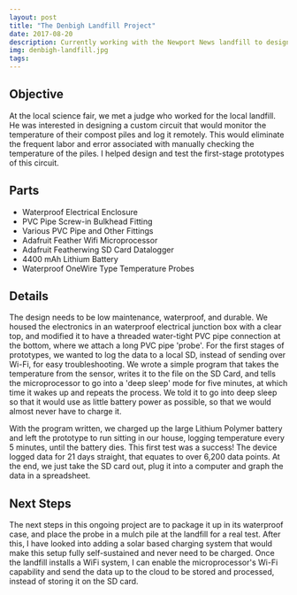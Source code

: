 ```yaml
---
layout: post
title: "The Denbigh Landfill Project"
date: 2017-08-20
description: Currently working with the Newport News landfill to design a prototype remote monitoring system for the temperature of their compost piles.
img: denbigh-landfill.jpg
tags:
---
```


## Objective
At the local science fair, we met a judge who worked for the local landfill. He was interested in designing a custom circuit that would monitor the temperature of their compost piles and log it remotely. This would eliminate the frequent labor and error associated with manually checking the temperature of the piles. I helped design and test the first-stage prototypes of this circuit.

## Parts
* Waterproof Electrical Enclosure
* PVC Pipe Screw-in Bulkhead Fitting
* Various PVC Pipe and Other Fittings
* Adafruit Feather Wifi Microprocessor
* Adafruit Featherwing SD Card Datalogger
* 4400 mAh Lithium Battery
* Waterproof OneWire Type Temperature Probes

## Details
The design needs to be low maintenance, waterproof, and durable. We housed the electronics in an waterproof electrical junction box with a clear top, and modified it to have a threaded water-tight PVC pipe connection at the bottom, where we attach a long PVC pipe 'probe'. For the first stages of prototypes, we wanted to log the data to a local SD, instead of sending over Wi-Fi, for easy troubleshooting. We wrote a simple program that takes the temperature from the sensor, writes it to the file on the SD Card, and tells the microprocessor to go into a 'deep sleep' mode for five minutes, at which time it wakes up and repeats the process. We told it to go into deep sleep so that it would use as little battery power as possible, so that we would almost never have to charge it. 

With the program written, we charged up the large Lithium Polymer battery and left the prototype to run sitting in our house, logging temperature every 5 minutes, until the battery dies. This first test was a success! The device logged data for 21 days straight, that equates to over 6,200 data points. At the end,  we just take the SD card out, plug it into a computer and graph the data in a spreadsheet.

## Next Steps
The next steps in this ongoing project are to package it up in its waterproof case, and place the probe in a mulch pile at the landfill for a real test. After this, I have looked into adding a solar based charging system that would make this setup fully self-sustained and never need to be charged. Once the landfill installs a WiFi system, I can enable the microprocessor's Wi-Fi capability and send the data up to the cloud to be stored and processed, instead of storing it on the SD card.
